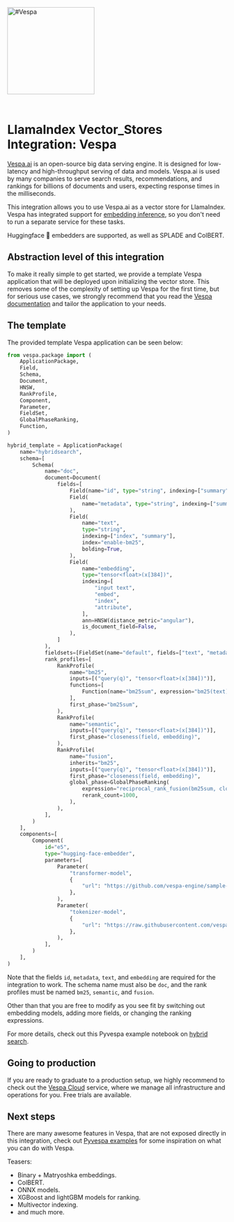 <picture>
  <source media="(prefers-color-scheme: dark)" srcset="https://vespa.ai/assets/vespa-ai-logo-heather.svg">
  <source media="(prefers-color-scheme: light)" srcset="https://vespa.ai/assets/vespa-ai-logo-rock.svg">
  <img alt="#Vespa" width="200" src="https://vespa.ai/assets/vespa-ai-logo-rock.svg" style="margin-bottom: 25px;">
</picture>

# LlamaIndex Vector_Stores Integration: Vespa

[Vespa.ai](https://vespa.ai/) is an open-source big data serving engine. It is designed for low-latency and high-throughput serving of data and models. Vespa.ai is used by many companies to serve search results, recommendations, and rankings for billions of documents and users, expecting response times in the milliseconds.

This integration allows you to use Vespa.ai as a vector store for LlamaIndex. Vespa has integrated support for [embedding inference](https://docs.vespa.ai/en/embedding.html), so you don't need to run a separate service for these tasks.

Huggingface 🤗 embedders are supported, as well as SPLADE and ColBERT.

## Abstraction level of this integration

To make it really simple to get started, we provide a template Vespa application that will be deployed upon initializing the vector store. This removes some of the complexity of setting up Vespa for the first time, but for serious use cases, we strongly recommend that you read the [Vespa documentation](docs.vespa.ai) and tailor the application to your needs.

## The template

The provided template Vespa application can be seen below:

```python
from vespa.package import (
    ApplicationPackage,
    Field,
    Schema,
    Document,
    HNSW,
    RankProfile,
    Component,
    Parameter,
    FieldSet,
    GlobalPhaseRanking,
    Function,
)

hybrid_template = ApplicationPackage(
    name="hybridsearch",
    schema=[
        Schema(
            name="doc",
            document=Document(
                fields=[
                    Field(name="id", type="string", indexing=["summary"]),
                    Field(
                        name="metadata", type="string", indexing=["summary"]
                    ),
                    Field(
                        name="text",
                        type="string",
                        indexing=["index", "summary"],
                        index="enable-bm25",
                        bolding=True,
                    ),
                    Field(
                        name="embedding",
                        type="tensor<float>(x[384])",
                        indexing=[
                            "input text",
                            "embed",
                            "index",
                            "attribute",
                        ],
                        ann=HNSW(distance_metric="angular"),
                        is_document_field=False,
                    ),
                ]
            ),
            fieldsets=[FieldSet(name="default", fields=["text", "metadata"])],
            rank_profiles=[
                RankProfile(
                    name="bm25",
                    inputs=[("query(q)", "tensor<float>(x[384])")],
                    functions=[
                        Function(name="bm25sum", expression="bm25(text)")
                    ],
                    first_phase="bm25sum",
                ),
                RankProfile(
                    name="semantic",
                    inputs=[("query(q)", "tensor<float>(x[384])")],
                    first_phase="closeness(field, embedding)",
                ),
                RankProfile(
                    name="fusion",
                    inherits="bm25",
                    inputs=[("query(q)", "tensor<float>(x[384])")],
                    first_phase="closeness(field, embedding)",
                    global_phase=GlobalPhaseRanking(
                        expression="reciprocal_rank_fusion(bm25sum, closeness(field, embedding))",
                        rerank_count=1000,
                    ),
                ),
            ],
        )
    ],
    components=[
        Component(
            id="e5",
            type="hugging-face-embedder",
            parameters=[
                Parameter(
                    "transformer-model",
                    {
                        "url": "https://github.com/vespa-engine/sample-apps/raw/master/simple-semantic-search/model/e5-small-v2-int8.onnx"
                    },
                ),
                Parameter(
                    "tokenizer-model",
                    {
                        "url": "https://raw.githubusercontent.com/vespa-engine/sample-apps/master/simple-semantic-search/model/tokenizer.json"
                    },
                ),
            ],
        )
    ],
)
```

Note that the fields `id`, `metadata`, `text`, and `embedding` are required for the integration to work.
The schema name must also be `doc`, and the rank profiles must be named `bm25`, `semantic`, and `fusion`.

Other than that you are free to modify as you see fit by switching out embedding models, adding more fields, or changing the ranking expressions.

For more details, check out this Pyvespa example notebook on [hybrid search](https://pyvespa.readthedocs.io/en/latest/getting-started-pyvespa.html).

## Going to production

If you are ready to graduate to a production setup, we highly recommend to check out the [Vespa Cloud](https://cloud.vespa.ai/) service, where we manage all infrastructure and operations for you. Free trials are available.

## Next steps

There are many awesome features in Vespa, that are not exposed directly in this integration, check out [Pyvespa examples](https://pyvespa.readthedocs.io/en/latest/examples/pyvespa-examples.html) for some inspiration on what you can do with Vespa.

Teasers:

- Binary + Matryoshka embeddings.
- ColBERT.
- ONNX models.
- XGBoost and lightGBM models for ranking.
- Multivector indexing.
- and much more.
